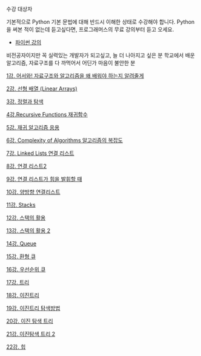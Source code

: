 수강 대상자

기본적으로 Python 기본 문법에 대해 반드시 이해한 상태로 수강해야 합니다.
Python 을 써본 적이 없는데 듣고싶다면, 프로그래머스의 무료 강의부터 듣고 오세요.

- [파이썬 강의](https://school.programmers.co.kr/learn/courses/2)

비전공자이지만 꼭 실력있는 개발자가 되고싶고, 늘 더 나아지고 싶은 분
학교에서 배운 알고리즘, 자료구조를 다 까먹어서 어딘가 마음이 불안한 분

[1강. 어서와! 자료구조와 알고리즘을 왜 배워야 하는지 알려줄게](https://github.com/dailythm/dailythm-GwonYeong/blob/main/%EC%96%B4%EC%84%9C%EC%99%80!%20%EC%9E%90%EB%A3%8C%EA%B5%AC%EC%A1%B0%EC%99%80%20%EC%95%8C%EA%B3%A0%EB%A6%AC%EC%A6%98%EC%9D%80%20%EC%B2%98%EC%9D%8C%EC%9D%B4%EC%A7%80(%EB%AC%BC%EC%9D%8C%ED%91%9C)/Lesson%201.md)

[2강. 선형 배열 (Linear Arrays)](https://github.com/dailythm/dailythm-GwonYeong/blob/main/%EC%96%B4%EC%84%9C%EC%99%80!%20%EC%9E%90%EB%A3%8C%EA%B5%AC%EC%A1%B0%EC%99%80%20%EC%95%8C%EA%B3%A0%EB%A6%AC%EC%A6%98%EC%9D%80%20%EC%B2%98%EC%9D%8C%EC%9D%B4%EC%A7%80(%EB%AC%BC%EC%9D%8C%ED%91%9C)/Lesson%202.md)

[3강. 정렬과 탐색](https://github.com/dailythm/dailythm-GwonYeong/blob/main/%EC%96%B4%EC%84%9C%EC%99%80!%20%EC%9E%90%EB%A3%8C%EA%B5%AC%EC%A1%B0%EC%99%80%20%EC%95%8C%EA%B3%A0%EB%A6%AC%EC%A6%98%EC%9D%80%20%EC%B2%98%EC%9D%8C%EC%9D%B4%EC%A7%80(%EB%AC%BC%EC%9D%8C%ED%91%9C)/Lesson%203.md)

[4강.Recursive Functions 재귀함수 ](https://github.com/dailythm/dailythm-GwonYeong/blob/main/%EC%96%B4%EC%84%9C%EC%99%80!%20%EC%9E%90%EB%A3%8C%EA%B5%AC%EC%A1%B0%EC%99%80%20%EC%95%8C%EA%B3%A0%EB%A6%AC%EC%A6%98%EC%9D%80%20%EC%B2%98%EC%9D%8C%EC%9D%B4%EC%A7%80(%EB%AC%BC%EC%9D%8C%ED%91%9C)/Lesson%204.md)

[5강. 재귀 알고리즘 응용](https://github.com/dailythm/dailythm-GwonYeong/blob/main/%EC%96%B4%EC%84%9C%EC%99%80!%20%EC%9E%90%EB%A3%8C%EA%B5%AC%EC%A1%B0%EC%99%80%20%EC%95%8C%EA%B3%A0%EB%A6%AC%EC%A6%98%EC%9D%80%20%EC%B2%98%EC%9D%8C%EC%9D%B4%EC%A7%80(%EB%AC%BC%EC%9D%8C%ED%91%9C)/Lesson%205.md)

[6강. Complexity of Algorithms 알고리즘의 복잡도](https://github.com/dailythm/dailythm-GwonYeong/blob/main/%EC%96%B4%EC%84%9C%EC%99%80!%20%EC%9E%90%EB%A3%8C%EA%B5%AC%EC%A1%B0%EC%99%80%20%EC%95%8C%EA%B3%A0%EB%A6%AC%EC%A6%98%EC%9D%80%20%EC%B2%98%EC%9D%8C%EC%9D%B4%EC%A7%80(%EB%AC%BC%EC%9D%8C%ED%91%9C)/Lesson%206.md)

[7강. Linked Lists 연결 리스트](https://github.com/dailythm/dailythm-GwonYeong/blob/main/%EC%96%B4%EC%84%9C%EC%99%80!%20%EC%9E%90%EB%A3%8C%EA%B5%AC%EC%A1%B0%EC%99%80%20%EC%95%8C%EA%B3%A0%EB%A6%AC%EC%A6%98%EC%9D%80%20%EC%B2%98%EC%9D%8C%EC%9D%B4%EC%A7%80(%EB%AC%BC%EC%9D%8C%ED%91%9C)/Lesson%207.md)

[8강. 연결 리스트2](https://github.com/dailythm/dailythm-GwonYeong/blob/main/%EC%96%B4%EC%84%9C%EC%99%80!%20%EC%9E%90%EB%A3%8C%EA%B5%AC%EC%A1%B0%EC%99%80%20%EC%95%8C%EA%B3%A0%EB%A6%AC%EC%A6%98%EC%9D%80%20%EC%B2%98%EC%9D%8C%EC%9D%B4%EC%A7%80(%EB%AC%BC%EC%9D%8C%ED%91%9C)/Lesson%208.md)

[9강. 연결 리스트가 힘을 발휘할 때](https://github.com/dailythm/dailythm-GwonYeong/blob/main/%EC%96%B4%EC%84%9C%EC%99%80!%20%EC%9E%90%EB%A3%8C%EA%B5%AC%EC%A1%B0%EC%99%80%20%EC%95%8C%EA%B3%A0%EB%A6%AC%EC%A6%98%EC%9D%80%20%EC%B2%98%EC%9D%8C%EC%9D%B4%EC%A7%80(%EB%AC%BC%EC%9D%8C%ED%91%9C)/Lesson%209.md)

[10강. 양방향 연결리스트](https://github.com/dailythm/dailythm-GwonYeong/blob/main/%EC%96%B4%EC%84%9C%EC%99%80!%20%EC%9E%90%EB%A3%8C%EA%B5%AC%EC%A1%B0%EC%99%80%20%EC%95%8C%EA%B3%A0%EB%A6%AC%EC%A6%98%EC%9D%80%20%EC%B2%98%EC%9D%8C%EC%9D%B4%EC%A7%80(%EB%AC%BC%EC%9D%8C%ED%91%9C)/Lesson%2010.md)

[11강. Stacks](https://github.com/dailythm/dailythm-GwonYeong/blob/main/%EC%96%B4%EC%84%9C%EC%99%80!%20%EC%9E%90%EB%A3%8C%EA%B5%AC%EC%A1%B0%EC%99%80%20%EC%95%8C%EA%B3%A0%EB%A6%AC%EC%A6%98%EC%9D%80%20%EC%B2%98%EC%9D%8C%EC%9D%B4%EC%A7%80(%EB%AC%BC%EC%9D%8C%ED%91%9C)/Lesson%2011.md)

[12강. 스택의 활용](https://github.com/dailythm/dailythm-GwonYeong/blob/main/%EC%96%B4%EC%84%9C%EC%99%80!%20%EC%9E%90%EB%A3%8C%EA%B5%AC%EC%A1%B0%EC%99%80%20%EC%95%8C%EA%B3%A0%EB%A6%AC%EC%A6%98%EC%9D%80%20%EC%B2%98%EC%9D%8C%EC%9D%B4%EC%A7%80(%EB%AC%BC%EC%9D%8C%ED%91%9C)/Lesson%2012.md)

[13강. 스택의 활용 2](https://github.com/dailythm/dailythm-GwonYeong/blob/main/%EC%96%B4%EC%84%9C%EC%99%80!%20%EC%9E%90%EB%A3%8C%EA%B5%AC%EC%A1%B0%EC%99%80%20%EC%95%8C%EA%B3%A0%EB%A6%AC%EC%A6%98%EC%9D%80%20%EC%B2%98%EC%9D%8C%EC%9D%B4%EC%A7%80(%EB%AC%BC%EC%9D%8C%ED%91%9C)/Lesson%2013.md)

[14강. Queue](https://github.com/dailythm/dailythm-GwonYeong/blob/main/%EC%96%B4%EC%84%9C%EC%99%80!%20%EC%9E%90%EB%A3%8C%EA%B5%AC%EC%A1%B0%EC%99%80%20%EC%95%8C%EA%B3%A0%EB%A6%AC%EC%A6%98%EC%9D%80%20%EC%B2%98%EC%9D%8C%EC%9D%B4%EC%A7%80(%EB%AC%BC%EC%9D%8C%ED%91%9C)/Lesson%2014.md)

[15강. 환형 큐](https://github.com/dailythm/dailythm-GwonYeong/blob/main/%EC%96%B4%EC%84%9C%EC%99%80!%20%EC%9E%90%EB%A3%8C%EA%B5%AC%EC%A1%B0%EC%99%80%20%EC%95%8C%EA%B3%A0%EB%A6%AC%EC%A6%98%EC%9D%80%20%EC%B2%98%EC%9D%8C%EC%9D%B4%EC%A7%80(%EB%AC%BC%EC%9D%8C%ED%91%9C)/Lesson%2015.md)

[16강. 우선순위 큐](https://github.com/dailythm/dailythm-GwonYeong/blob/main/%EC%96%B4%EC%84%9C%EC%99%80!%20%EC%9E%90%EB%A3%8C%EA%B5%AC%EC%A1%B0%EC%99%80%20%EC%95%8C%EA%B3%A0%EB%A6%AC%EC%A6%98%EC%9D%80%20%EC%B2%98%EC%9D%8C%EC%9D%B4%EC%A7%80(%EB%AC%BC%EC%9D%8C%ED%91%9C)/Lesson%2016.md)

[17강. 트리 ](https://github.com/dailythm/dailythm-GwonYeong/blob/main/%EC%96%B4%EC%84%9C%EC%99%80!%20%EC%9E%90%EB%A3%8C%EA%B5%AC%EC%A1%B0%EC%99%80%20%EC%95%8C%EA%B3%A0%EB%A6%AC%EC%A6%98%EC%9D%80%20%EC%B2%98%EC%9D%8C%EC%9D%B4%EC%A7%80(%EB%AC%BC%EC%9D%8C%ED%91%9C)/Lesson%2017.md)

[18강. 이진트리](https://github.com/dailythm/dailythm-GwonYeong/blob/main/%EC%96%B4%EC%84%9C%EC%99%80!%20%EC%9E%90%EB%A3%8C%EA%B5%AC%EC%A1%B0%EC%99%80%20%EC%95%8C%EA%B3%A0%EB%A6%AC%EC%A6%98%EC%9D%80%20%EC%B2%98%EC%9D%8C%EC%9D%B4%EC%A7%80(%EB%AC%BC%EC%9D%8C%ED%91%9C)/Lesson%2018.md)

[19강. 이진트리 탐색방법](https://github.com/dailythm/dailythm-GwonYeong/blob/main/%EC%96%B4%EC%84%9C%EC%99%80!%20%EC%9E%90%EB%A3%8C%EA%B5%AC%EC%A1%B0%EC%99%80%20%EC%95%8C%EA%B3%A0%EB%A6%AC%EC%A6%98%EC%9D%80%20%EC%B2%98%EC%9D%8C%EC%9D%B4%EC%A7%80(%EB%AC%BC%EC%9D%8C%ED%91%9C)/Lesson%2019.md)

[20강. 이진 탐색 트리](https://github.com/dailythm/dailythm-GwonYeong/blob/main/%EC%96%B4%EC%84%9C%EC%99%80!%20%EC%9E%90%EB%A3%8C%EA%B5%AC%EC%A1%B0%EC%99%80%20%EC%95%8C%EA%B3%A0%EB%A6%AC%EC%A6%98%EC%9D%80%20%EC%B2%98%EC%9D%8C%EC%9D%B4%EC%A7%80(%EB%AC%BC%EC%9D%8C%ED%91%9C)/Lesson%2020.md)

[21강. 이진탐색 트리 2](https://github.com/dailythm/dailythm-GwonYeong/blob/main/%EC%96%B4%EC%84%9C%EC%99%80!%20%EC%9E%90%EB%A3%8C%EA%B5%AC%EC%A1%B0%EC%99%80%20%EC%95%8C%EA%B3%A0%EB%A6%AC%EC%A6%98%EC%9D%80%20%EC%B2%98%EC%9D%8C%EC%9D%B4%EC%A7%80(%EB%AC%BC%EC%9D%8C%ED%91%9C)/Lesson%2021.md)

[22강. 힙](https://github.com/dailythm/dailythm-GwonYeong/blob/main/%EC%96%B4%EC%84%9C%EC%99%80!%20%EC%9E%90%EB%A3%8C%EA%B5%AC%EC%A1%B0%EC%99%80%20%EC%95%8C%EA%B3%A0%EB%A6%AC%EC%A6%98%EC%9D%80%20%EC%B2%98%EC%9D%8C%EC%9D%B4%EC%A7%80(%EB%AC%BC%EC%9D%8C%ED%91%9C)/Lesson%2022.md)
